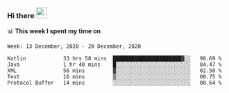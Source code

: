 ### Hi there <a href="https://www.gautamkrishnar.com/"><img src="https://media.giphy.com/media/hvRJCLFzcasrR4ia7z/giphy.gif" width="25px"></a>

📊 **This week I spent my time on**

<!--START_SECTION:waka-->
```text
Week: 13 December, 2020 - 20 December, 2020

Kotlin            33 hrs 58 mins  ██████████████████████▓░░   90.69 % 
Java              1 hr 40 mins    █░░░░░░░░░░░░░░░░░░░░░░░░   04.47 % 
XML               56 mins         ▓░░░░░░░░░░░░░░░░░░░░░░░░   02.50 % 
Text              16 mins         ▒░░░░░░░░░░░░░░░░░░░░░░░░   00.75 % 
Protocol Buffer   14 mins         ░░░░░░░░░░░░░░░░░░░░░░░░░   00.64 % 
```
<!--END_SECTION:waka-->
